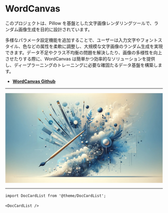 # WordCanvas

このプロジェクトは、Pillow を基盤とした文字画像レンダリングツールで、ランダム画像生成を目的に設計されています。

多様なパラメータ設定機能を追加することで、ユーザーは入力文字やフォントスタイル、色などの属性を柔軟に調整し、大規模な文字画像のランダム生成を実現できます。データ不足やクラス不均衡の問題を解決したり、画像の多様性を向上させたりする際に、WordCanvas は簡単かつ効率的なソリューションを提供し、ディープラーニングのトレーニングに必要な確固たるデータ基盤を構築します。

- [**WordCanvas Github**](https://github.com/DocsaidLab/WordCanvas)

---

![title](./resources/title.jpg)

---

```mdx-code-block
import DocCardList from '@theme/DocCardList';

<DocCardList />
```
